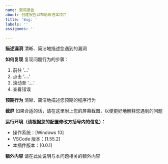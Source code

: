 ```yaml
---
name: 漏洞报告
about: 创建报告以帮助改进本项目
title: 'Bug: '
labels: ''
assignees: ''

---
```


**描述漏洞**
清晰、简洁地描述您遇到的漏洞

**如何复现**
复现问题行为的步骤：
1. 前往 '...'
2. 点击 '....'
3. 滚动至 '....'
4. 查看错误

**预期行为**
清晰、简洁地描述您预期的程序行为

**截屏**
如果合适的话，请在这里附上您的屏幕截图，以便更好地解释您遇到的问题

**运行环境（请根据您的配置修改方括号内的信息）：**
 - 操作系统：[Windows 10]
 - VSCode 版本：[1.55.2]
 - 本插件版本：[0.0.1]

**额外内容**
请在此处说明与本问题相关的额外内容
